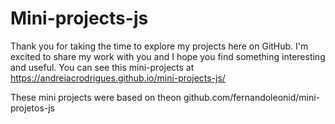 # Mini-projects-js

Thank you for taking the time to explore my projects here on GitHub. I'm excited to share my work with you and I hope you find something interesting and useful. 
You can see this mini-projects at https://andreiacrodrigues.github.io/mini-projects-js/




These mini projects were based on theon github.com/fernandoleonid/mini-projetos-js

